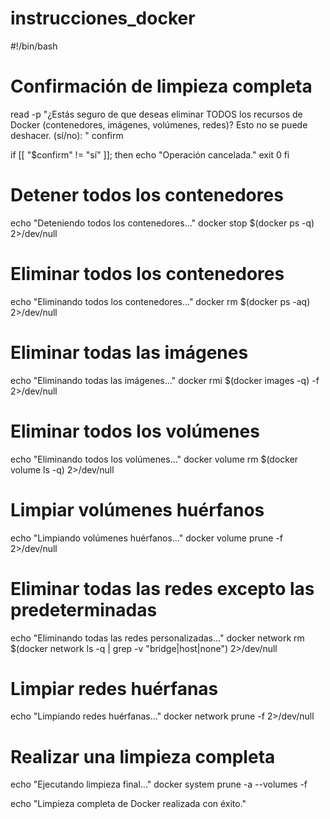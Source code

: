 # instrucciones_docker

#!/bin/bash

# Confirmación de limpieza completa
read -p "¿Estás seguro de que deseas eliminar TODOS los recursos de Docker (contenedores, imágenes, volúmenes, redes)? Esto no se puede deshacer. (sí/no): " confirm

if [[ "$confirm" != "sí" ]]; then
  echo "Operación cancelada."
  exit 0
fi

# Detener todos los contenedores
echo "Deteniendo todos los contenedores..."
docker stop $(docker ps -q) 2>/dev/null

# Eliminar todos los contenedores
echo "Eliminando todos los contenedores..."
docker rm $(docker ps -aq) 2>/dev/null

# Eliminar todas las imágenes
echo "Eliminando todas las imágenes..."
docker rmi $(docker images -q) -f 2>/dev/null

# Eliminar todos los volúmenes
echo "Eliminando todos los volúmenes..."
docker volume rm $(docker volume ls -q) 2>/dev/null

# Limpiar volúmenes huérfanos
echo "Limpiando volúmenes huérfanos..."
docker volume prune -f 2>/dev/null

# Eliminar todas las redes excepto las predeterminadas
echo "Eliminando todas las redes personalizadas..."
docker network rm $(docker network ls -q | grep -v "bridge\|host\|none") 2>/dev/null

# Limpiar redes huérfanas
echo "Limpiando redes huérfanas..."
docker network prune -f 2>/dev/null

# Realizar una limpieza completa
echo "Ejecutando limpieza final..."
docker system prune -a --volumes -f

echo "Limpieza completa de Docker realizada con éxito."
